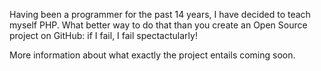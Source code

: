 Having been a programmer for the past 14 years, I have decided to teach myself PHP. What better way to do that than you create an Open Source project on GitHub: if I fail, I fail spectactularly!

More information about what exactly the project entails coming soon.